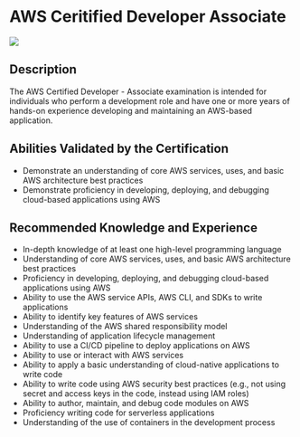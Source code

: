 
<p align="center">
  <h1>AWS Ceritified Developer Associate</h1>
<img src="https://d1.awsstatic.com/training-and-certification/Certification%20Badges/AWS-Certified_Developer_Associate_512x512.6d5f0ad35de66966c96f8e408e4fd919c1a2d753.png">
</p>

## Description
The AWS Certified Developer - Associate examination is intended for individuals who perform a development role and have one or more years of hands-on experience developing and maintaining an AWS-based application.

## Abilities Validated by the Certification
- Demonstrate an understanding of core AWS services, uses, and basic AWS architecture best practices
- Demonstrate proficiency in developing, deploying, and debugging cloud-based applications using AWS

## Recommended Knowledge and Experience
- In-depth knowledge of at least one high-level programming language
- Understanding of core AWS services, uses, and basic AWS architecture best practices
- Proficiency in developing, deploying, and debugging cloud-based applications using AWS
- Ability to use the AWS service APIs, AWS CLI, and SDKs to write applications
- Ability to identify key features of AWS services
- Understanding of the AWS shared responsibility model
- Understanding of application lifecycle management
- Ability to use a CI/CD pipeline to deploy applications on AWS
- Ability to use or interact with AWS services
- Ability to apply a basic understanding of cloud-native applications to write code
- Ability to write code using AWS security best practices (e.g., not using secret and access keys in the code, instead using IAM roles)
- Ability to author, maintain, and debug code modules on AWS
- Proficiency writing code for serverless applications
- Understanding of the use of containers in the development process
